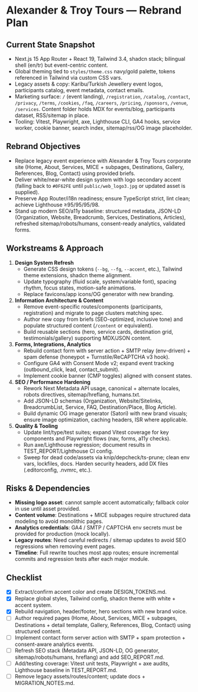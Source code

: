# Alexander & Troy Tours — Rebrand Plan

## Current State Snapshot
- Next.js 15 App Router + React 19, Tailwind 3.4, shadcn stack; bilingual shell (en/tr) but event-centric content.
- Global theming tied to `styles/theme.css` navy/gold palette, tokens referenced in Tailwind via custom CSS vars.
- Legacy assets & copy: Karibu/Turkish Jewellery event logos, participants catalog, event metadata, contact emails.
- Marketing surface: `/` (event landing), `/registration`, `/catalog`, `/contact`, `/privacy`, `/terms`, `/cookies`, `/faq`, `/careers`, `/pricing`, `/sponsors`, `/venue`, `/services`. Content folder holds MDX for events/blog, participants dataset, RSS/sitemap in place.
- Tooling: Vitest, Playwright, axe, Lighthouse CLI, GA4 hooks, service worker, cookie banner, search index, sitemap/rss/OG image placeholder.

## Rebrand Objectives
- Replace legacy event experience with Alexander & Troy Tours corporate site (Home, About, Services, MICE + subpages, Destinations, Gallery, References, Blog, Contact) using provided briefs.
- Deliver white/near-white design system with logo secondary accent (falling back to `#0F62FE` until `public/web_logo3.jpg` or updated asset is supplied).
- Preserve App Router/i18n readiness; ensure TypeScript strict, lint clean; achieve Lighthouse ≥95/95/95/98.
- Stand up modern SEO/a11y baseline: structured metadata, JSON-LD (Organization, Website, Breadcrumb, Services, Destinations, Articles), refreshed sitemap/robots/humans, consent-ready analytics, validated forms.

## Workstreams & Approach
1. **Design System Refresh**
   - Generate CSS design tokens (`--bg`, `--fg`, `--accent`, etc.), Tailwind theme extensions, shadcn theme alignment.
   - Update typography (fluid scale, system/variable font), spacing rhythm, focus states, motion-safe animations.
   - Replace favicons/app icons/OG generator with new branding.
2. **Information Architecture & Content**
   - Remove event-specific routes/components (participants, registration) and migrate to page clusters matching spec.
   - Author new copy from briefs (SEO-optimized, inclusive tone) and populate structured content (`/content` or equivalent).
   - Build reusable sections (hero, service cards, destination grid, testimonials/gallery) supporting MDX/JSON content.
3. **Forms, Integrations, Analytics**
   - Rebuild contact form with server action + SMTP relay (env-driven) + spam defense (honeypot + Turnstile/ReCAPTCHA v3 hook).
   - Configure GA4 with Consent Mode v2; expand event tracking (outbound_click, lead, contact_submit).
   - Implement cookie banner (CMP toggles) aligned with consent states.
4. **SEO / Performance Hardening**
   - Rework Next Metadata API usage, canonical + alternate locales, robots directives, sitemap/hreflang, humans.txt.
   - Add JSON-LD schemas (Organization, Website/Sitelinks, BreadcrumbList, Service, FAQ, Destination/Place, Blog Article).
   - Build dynamic OG image generator (Satori) with new brand visuals; ensure image optimization, caching headers, ISR where applicable.
5. **Quality & Tooling**
   - Update lint/type/test suites; expand Vitest coverage for key components and Playwright flows (nav, forms, a11y checks).
   - Run axe/Lighthouse regression; document results in TEST_REPORT/Lighthouse CI config.
   - Sweep for dead code/assets via knip/depcheck/ts-prune; clean env vars, lockfiles, docs. Harden security headers, add DX files (.editorconfig, .nvmrc, etc.).

## Risks & Dependencies
- **Missing logo asset**: cannot sample accent automatically; fallback color in use until asset provided.
- **Content volume**: Destinations + MICE subpages require structured data modeling to avoid monolithic pages.
- **Analytics credentials**: GA4 / SMTP / CAPTCHA env secrets must be provided for production (mock locally).
- **Legacy routes**: Need careful redirects / sitemap updates to avoid SEO regressions when removing event pages.
- **Timeline**: Full rewrite touches most app routes; ensure incremental commits and regression tests after each major module.

## Checklist
- [x] Extract/confirm accent color and create DESIGN_TOKENS.md.
- [x] Replace global styles, Tailwind config, shadcn theme with white + accent system.
- [x] Rebuild navigation, header/footer, hero sections with new brand voice.
- [ ] Author required pages (Home, About, Services, MICE + subpages, Destinations + detail template, Gallery, References, Blog, Contact) using structured content.
- [ ] Implement contact form server action with SMTP + spam protection + consent-aware analytics events.
- [ ] Refresh SEO stack (Metadata API, JSON-LD, OG generator, sitemap/robots/humans, hreflang) and add SEO_REPORT.md.
- [ ] Add/testing coverage: Vitest unit tests, Playwright + axe audits, Lighthouse baseline in TEST_REPORT.md.
- [ ] Remove legacy assets/routes/content; update docs + MIGRATION_NOTES.md.
